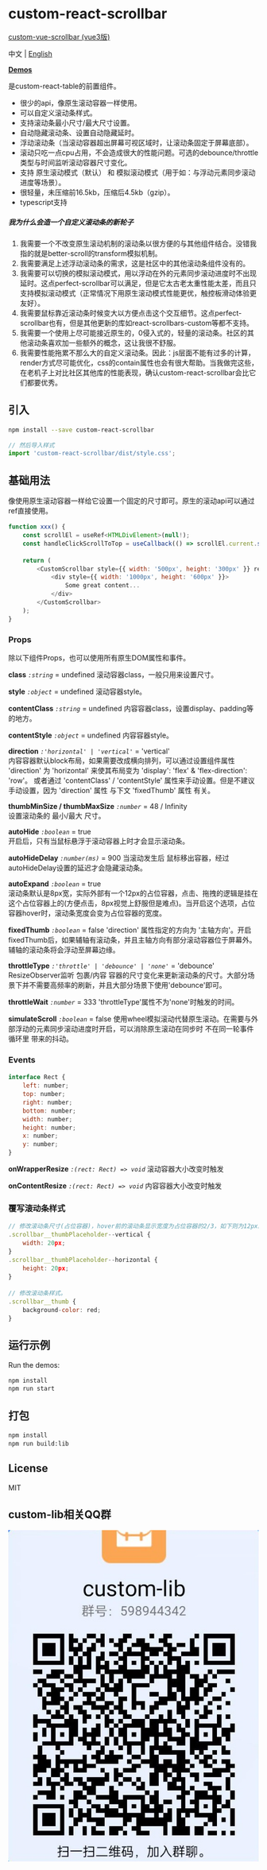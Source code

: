 custom-react-scrollbar
=========================

[custom-vue-scrollbar (vue3版)](https://github.com/custom-lib/custom-vue-scrollbar)

中文 | [English](https://github.com/custom-lib/custom-react-scrollbar/blob/main/READM.md)

**[Demos](https://custom-lib.github.io/custom-react-scrollbar/)**

是custom-react-table的前置组件。

* 很少的api，像原生滚动容器一样使用。
* 可以自定义滚动条样式。
* 支持滚动条最小尺寸/最大尺寸设置。
* 自动隐藏滚动条、设置自动隐藏延时。
* 浮动滚动条（当滚动容器超出屏幕可视区域时，让滚动条固定于屏幕底部）。
* 滚动只吃一点cpu占用，不会造成很大的性能问题。可选的debounce/throttle类型与时间监听滚动容器尺寸变化。
* 支持 原生滚动模式（默认） 和 模拟滚动模式（用于如：与浮动元素同步滚动进度等场景）。
* 很轻量，未压缩前16.5kb，压缩后4.5kb（gzip）。
* typescript支持

##### 我为什么会造一个自定义滚动条的新轮子

1. 我需要一个不改变原生滚动机制的滚动条以很方便的与其他组件结合。没错我指的就是better-scroll的transform模拟机制。
2. 我需要满足上述浮动滚动条的需求，这是社区中的其他滚动条组件没有的。
3. 我需要可以切换的模拟滚动模式，用以浮动在外的元素同步滚动进度时不出现延时。这点perfect-scrollbar可以满足，但是它太古老太重性能太差，而且只支持模拟滚动模式（正常情况下用原生滚动模式性能更优，触控板滑动体验更友好）。
4. 我需要鼠标靠近滚动条时候变大以方便点击这个交互细节。这点perfect-scrollbar也有，但是其他更新的库如react-scrollbars-custom等都不支持。
5. 我需要一个使用上尽可能接近原生的，0侵入式的，轻量的滚动条。社区的其他滚动条喜欢加一些额外的概念，这让我很不舒服。
6. 我需要性能拖累不那么大的自定义滚动条。因此：js层面不能有过多的计算，render方式尽可能优化，css的contain属性也会有很大帮助。当我做完这些，在老机子上对比社区其他库的性能表现，确认custom-react-scrollbar会比它们都要优秀。

## 引入

```bash
npm install --save custom-react-scrollbar
```

```javascript
// 然后导入样式
import 'custom-react-scrollbar/dist/style.css';
```

## 基础用法

像使用原生滚动容器一样给它设置一个固定的尺寸即可。原生的滚动api可以通过ref直接使用。

```javascript
function xxx() {
    const scrollEl = useRef<HTMLDivElement>(null!);
    const handleClickScrollToTop = useCallback(() => scrollEl.current.scrollTo({ top: 0, behavior: 'smooth' }), []);

    return (
        <CustomScrollbar style={{ width: '500px', height: '300px' }} ref={scrollEl}>
            <div style={{ width: '1000px', height: '600px' }}>
                Some great content...
            </div>
        </CustomScrollbar>
    );
}
```

### Props

除以下组件Props，也可以使用所有原生DOM属性和事件。

**class** _`:string`_ = undefined
滚动容器class，一般只用来设置尺寸。

**style** _`:object`_ = undefined
滚动容器style。

**contentClass** _`:string`_ = undefined
内容容器class，设置display、padding等的地方。

**contentStyle** _`:object`_ = undefined
内容容器style。

**direction** _`:'horizontal' | 'vertical'`_ = 'vertical'  
内容容器默认block布局，如果需要改成横向排列，可以通过设置组件属性 'direction' 为 'horizontal' 来使其布局变为 'display': 'flex' & 'flex-direction': 'row'。 或者通过 'contentClass' / 'contentStyle' 属性来手动设置。但是不建议手动设置，因为 'direction' 属性 与下文 'fixedThumb' 属性 有关。

**thumbMinSize / thumbMaxSize** _`:number`_ = 48 / Infinity  
设置滚动条的 最小/最大 尺寸。

**autoHide** _`:boolean`_ = true  
开启后，只有当鼠标悬浮于滚动容器上时才会显示滚动条。

**autoHideDelay** _`:number(ms)`_ = 900
当滚动发生后 鼠标移出容器，经过autoHideDelay设置的延迟才会隐藏滚动条。

**autoExpand** _`:boolean`_ = true  
滚动条默认是8px宽，实际外部有一个12px的占位容器，点击、拖拽的逻辑是挂在这个占位容器上的(方便点击，8px视觉上舒服但是难点)。当开启这个选项，占位容器hover时，滚动条宽度会变为占位容器的宽度。

**fixedThumb** _`:boolean`_ = false
'direction' 属性指定的方向为 '主轴方向'。开启fixedThumb后，如果辅轴有滚动条，并且主轴方向有部分滚动容器位于屏幕外。辅轴的滚动条将会浮动至屏幕边缘。

**throttleType** _`:'throttle' | 'debounce' | 'none'`_ = 'debounce'
ResizeObserver监听 包裹/内容 容器的尺寸变化来更新滚动条的尺寸。大部分场景下并不需要高频率的刷新，并且大部分场景下使用'debounce'即可。

**throttleWait** _`:number`_ = 333
'throttleType'属性不为'none'时触发的时间。

**simulateScroll** _`:boolean`_ = false
使用wheel模拟滚动代替原生滚动。在需要与外部浮动的元素同步滚动进度时开启，可以消除原生滚动在同步时 不在同一轮事件循环里 带来的抖动。

### Events

```javascript
interface Rect {
    left: number;
    top: number;
    right: number;
    bottom: number;
    width: number;
    height: number;
    x: number;
    y: number;
}
```

**onWrapperResize** _`:(rect: Rect) => void`_
滚动容器大小改变时触发

**onContentResize** _`:(rect: Rect) => void`_
内容容器大小改变时触发

### 覆写滚动条样式

```javascript
// 修改滚动条尺寸(占位容器)，hover前的滚动条显示宽度为占位容器的2/3，如下则为12px。
.scrollbar__thumbPlaceholder--vertical {
    width: 20px;
}
.scrollbar__thumbPlaceholder--horizontal {
    height: 20px;
}

// 修改滚动条样式。
.scrollbar__thumb {
    background-color: red;
}
```

## 运行示例

Run the demos:
```bash
npm install
npm run start
```

## 打包

```bash
npm install
npm run build:lib
```

## License

MIT


## custom-lib相关QQ群

![image](https://github.com/custom-lib/custom-react-scrollbar/blob/main/website/assets/qrCode.jpg)

